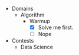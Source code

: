 + Domains
    + Algorithm
        + Warmup
            + [x] Solve me first.
            + [ ] Nope
+ Contests
    + Data Science
